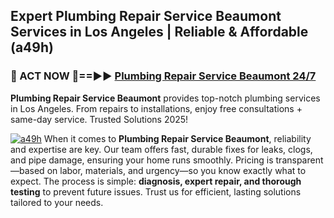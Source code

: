 ## Expert Plumbing Repair Service Beaumont Services in Los Angeles | Reliable & Affordable (a49h)  

<h3>🚿 ACT NOW 🌟==►► <a href="https://tinyurl.com/2ne6vx2x" rel="nofollow">Plumbing Repair Service Beaumont 24/7</a></h3>

**Plumbing Repair Service Beaumont** provides top-notch plumbing services in Los Angeles. From repairs to installations, enjoy free consultations + same-day service. Trusted Solutions 2025!

[![a49h](https://i.imgur.com/4PFF4AK.jpeg)](https://tinyurl.com/2ne6vx2x)
When it comes to **Plumbing Repair Service Beaumont**, reliability and expertise are key. Our team offers fast, durable fixes for leaks, clogs, and pipe damage, ensuring your home runs smoothly. Pricing is transparent—based on labor, materials, and urgency—so you know exactly what to expect. The process is simple: **diagnosis, expert repair, and thorough testing** to prevent future issues. Trust us for efficient, lasting solutions tailored to your needs.